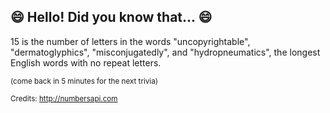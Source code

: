 ## 😄 Hello! Did you know that... 😄
15 is the number of letters in the words "uncopyrightable", "dermatoglyphics", "misconjugatedly", and "hydropneumatics", the longest English words with no repeat letters.

<sup>(come back in 5 minutes for the next trivia)</sup>


<sup>Credits: http://numbersapi.com</sup>
